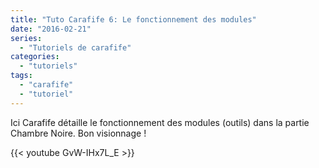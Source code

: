 ```yaml
---
title: "Tuto Carafife 6: Le fonctionnement des modules"
date: "2016-02-21"
series:
  - "Tutoriels de carafife"
categories: 
  - "tutoriels"
tags: 
  - "carafife"
  - "tutoriel"
---
```


Ici Carafife détaille le fonctionnement des modules (outils) dans la partie Chambre Noire. Bon visionnage !

{{< youtube GvW-IHx7L_E >}}

